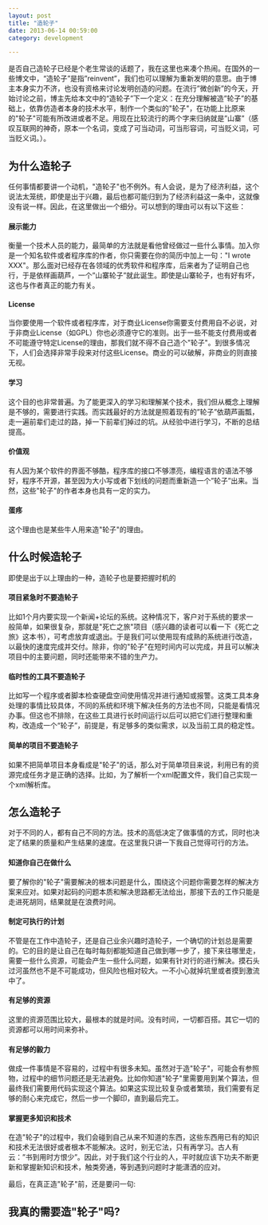 ```yaml
---
layout: post
title: "造轮子"
date: 2013-06-14 00:59:00
category: development

---
```


是否自己造轮子已经是个老生常谈的话题了，我在这里也来凑个热闹。在国外的一些博文中，“造轮子”是指”reinvent”，我们也可以理解为重新发明的意思。由于博主本身实力不济，也没有资格来讨论发明创造的问题。在流行”微创新”的今天，开始讨论之前，博主先给本文中的“造轮子”下一个定义：在充分理解被造”轮子”的基础上，依靠仿造者本身的技术水平，制作一个类似的"轮子"，在功能上比原来的"轮子"可能有所改进或者不足。用现在比较流行的两个字来归纳就是”山寨”（感叹互联网的神奇，原本一个名词，变成了可当动词，可当形容词，可当贬义词，可当贬义词。）。

## 为什么造轮子
任何事情都要讲一个动机，"造轮子"也不例外。有人会说，是为了经济利益，这个说法太笼统，即使是出于兴趣，最后也都可能归到为了经济利益这一条中，这就像没有说一样。因此，在这里做出一个细分。可以想到的理由可以有以下这些：

#### 展示能力
衡量一个技术人员的能力，最简单的方法就是看他曾经做过一些什么事情。加入你是一个知名软件或者程序库的作者，你只需要在你的简历中加上一句："I wrote XXX"。那么面对已经存在各领域的优秀软件和程序库，后来者为了证明自己也行，于是依样画葫芦，一个”山寨轮子”就此诞生。即使是山寨轮子，也有好有坏，这也与作者真正的能力有关。

#### License
当你要使用一个软件或者程序库，对于商业License你需要支付费用自不必说，对于非商业License（如GPL）你也必须遵守它的准则。出于一些不能支付费用或者不可能遵守特定License的理由，那我们就不得不自己造个"轮子"。到很多情况下，人们会选择非常手段来对付这些License。商业的可以破解，非商业的则直接无视。

#### 学习
这个目的也非常普遍。为了能更深入的学习和理解某个技术，我们但从概念上理解是不够的，需要进行实践。而实践最好的方法就是照着现有的”轮子”依葫芦画瓢，走一遍前辈们走过的路，掉一下前辈们掉过的坑。从经验中进行学习，不断的总结提高。

#### 价值观
有人因为某个软件的界面不够酷，程序库的接口不够漂亮，编程语言的语法不够好，程序不开源，甚至因为大小写或者下划线的问题而重新造一个”轮子”出来。当然，这些"轮子"的作者本身也具有一定的实力。

#### 蛋疼
这个理由也是某些牛人用来造"轮子"的理由。

## 什么时候造轮子
即使是出于以上理由的一种，造轮子也是要把握时机的

#### 项目紧急时不要造轮子
比如1个月内要实现一个新闻+论坛的系统。这种情况下，客户对于系统的要求一般简单，如果很复杂，那就是"死亡之旅"项目（感兴趣的读者可以看一下《死亡之旅》这本书），可考虑放弃或退出。于是我们可以使用现有成熟的系统进行改造，以最快的速度完成并交付。除非，你的"轮子"在短时间内可以完成，并且可以解决项目中的主要问题，同时还能带来不错的生产力。

#### 临时性的工具不要造轮子
比如写一个程序或者脚本检查硬盘空间使用情况并进行通知或报警。这类工具本身处理的事情比较具体，不同的系统和环境下解决任务的方法也不同，只能是看情况办事。但这也不排除，在这些工具进行长时间运行以后可以把它们进行整理和重构，改造成一个“轮子”，前提是，有足够多的类似需求，以及当前工具的稳定性。

#### 简单的项目不要造轮子
如果不把简单项目本身看成是"轮子"的话，那么对于简单项目来说，利用已有的资源完成任务才是正确的选择。比如，为了解析一个xml配置文件，我们自己实现一个xml解析库。

## 怎么造轮子
对于不同的人，都有自己不同的方法。技术的高低决定了做事情的方式，同时也决定了结果的质量和产生结果的速度。在这里我只讲一下我自己觉得可行的方法。
#### 知道你自己在做什么
要了解你的"轮子"需要解决的根本问题是什么，围绕这个问题你需要怎样的解决方案来应对。如果对起码的问题本质和解决思路都无法给出，那接下去的工作只能是走进死胡同，结果就是在浪费时间。

#### 制定可执行的计划
不管是在工作中造轮子，还是自己业余兴趣时造轮子，一个确切的计划总是需要的。它的目的是让自己在每时每刻都能知道自己做到哪一步了，接下来往哪里走，需要一些什么资源，可能会产生一些什么问题，如果有针对行的进行解决。摸石头过河虽然也不是不可能成功，但风险也相对较大。一不小心就掉坑里或者摸到激流中了。

#### 有足够的资源
这里的资源范围比较大，最根本的就是时间。没有时间，一切都百搭。其它一切的资源都可以用时间来弥补。

#### 有足够的毅力
做成一件事情是不容易的，过程中有很多未知。虽然对于造"轮子"，可能会有参照物，过程中的细节问题还是无法避免。比如你知道"轮子"里需要用到某个算法，但最终我们需要用代码实现这个算法。如果这实现比较复杂或者繁琐，我们需要有足够的耐心来完成它，然后一步一个脚印，直到最后完工。

#### 掌握更多知识和技术
在造"轮子"的过程中，我们会碰到自己从来不知道的东西，这些东西用已有的知识和技术无法很好或者根本不能解决。这时，别无它法，只有再学习。古人有云：”书到用时方恨少”。因此，对于我们这个行业的人，平时就应该下功夫不断更新和掌握新知识和技术，触类旁通，等到遇到问题时才能潇洒的应对。


最后，在真正造"轮子"前，还是要问一句:
## 我真的需要造"轮子"吗?